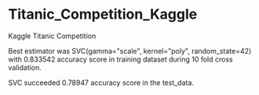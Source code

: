 # Titanic_Competition_Kaggle
Kaggle Titanic Competition

Best estimator was SVC(gamma="scale", kernel="poly", random_state=42) with 0.833542 accuracy score in training dataset during 10 fold cross validation. 
  
SVC succeeded 0.78947 accuracy score in the test_data.
